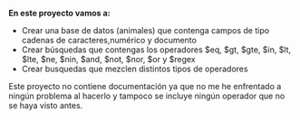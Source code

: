 **En este proyecto vamos a:**

* Crear una base de datos (animales) que contenga campos de tipo cadenas de caracteres,numérico y documento
* Crear búsquedas que contengas los operadores $eq, $gt, $gte, $in, $lt, $lte, $ne, $nin, $and, $not, $nor, $or y $regex
* Crear busquedas que mezclen distintos tipos de operadores

Este proyecto no contiene documentación ya que no me he enfrentado a ningún problema al hacerlo y tampoco se incluye ningún operador que no se haya visto antes.